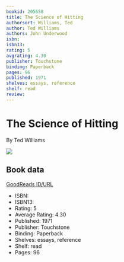 ```yaml
---
bookid: 205658
title: The Science of Hitting
authorsort: Williams, Ted
author: Ted Williams
authors: John Underwood
isbn: 
isbn13: 
rating: 5
avgrating: 4.30
publisher: Touchstone
binding: Paperback
pages: 96
published: 1971
shelves: essays, reference
shelf: read
review: 
---
```


# The Science of Hitting

By Ted Williams

![](https://i.gr-assets.com/images/S/compressed.photo.goodreads.com/books/1386924399l/205658.jpg)

## Book data

[GoodReads ID/URL](https://www.goodreads.com/book/show/205658)

- ISBN: 
- ISBN13: 
- Rating: 5
- Average Rating: 4.30
- Published: 1971
- Publisher: Touchstone
- Binding: Paperback
- Shelves: essays, reference
- Shelf: read
- Pages: 96

